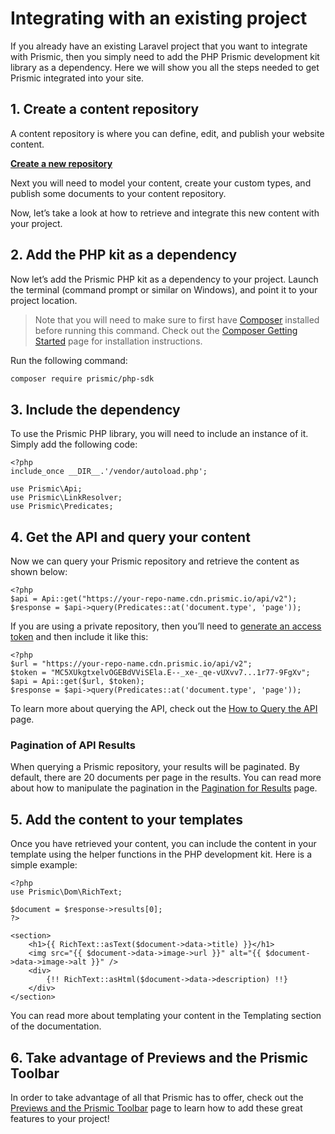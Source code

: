 # Integrating with an existing project

If you already have an existing Laravel project that you want to integrate with Prismic, then you simply need to add the PHP Prismic development kit library as a dependency. Here we will show you all the steps needed to get Prismic integrated into your site.

## 1. Create a content repository

A content repository is where you can define, edit, and publish your website content.

[**Create a new repository**](https://prismic.io/dashboard/new-repository/)

Next you will need to model your content, create your custom types, and publish some documents to your content repository.

Now, let’s take a look at how to retrieve and integrate this new content with your project.

## 2. Add the PHP kit as a dependency

Now let’s add the Prismic PHP kit as a dependency to your project. Launch the terminal (command prompt or similar on Windows), and point it to your project location.

> Note that you will need to make sure to first have [Composer](https://getcomposer.org/) installed before running this command. Check out the [Composer Getting Started](https://getcomposer.org/doc/00-intro.md) page for installation instructions.

Run the following command:

```bash
composer require prismic/php-sdk
```

## 3. Include the dependency

To use the Prismic PHP library, you will need to include an instance of it. Simply add the following code:

```
<?php
include_once __DIR__.'/vendor/autoload.php';

use Prismic\Api;
use Prismic\LinkResolver;
use Prismic\Predicates;
```

## 4. Get the API and query your content

Now we can query your Prismic repository and retrieve the content as shown below:

```
<?php
$api = Api::get("https://your-repo-name.cdn.prismic.io/api/v2");
$response = $api->query(Predicates::at('document.type', 'page'));
```

If you are using a private repository, then you’ll need to [generate an access token](https://intercom.help/prismicio/api-application-and-token-management/generating-an-access-token) and then include it like this:

```
<?php
$url = "https://your-repo-name.cdn.prismic.io/api/v2";
$token = "MC5XUkgtxelvOGEBdVViSEla.E--_xe-_qe-vUXvv7...1r77-9FgXv";
$api = Api::get($url, $token);
$response = $api->query(Predicates::at('document.type', 'page'));
```

To learn more about querying the API, check out the [How to Query the API](../02-query-the-api/01-how-to-query-the-api.md) page.

### Pagination of API Results

When querying a Prismic repository, your results will be paginated. By default, there are 20 documents per page in the results. You can read more about how to manipulate the pagination in the [Pagination for Results](../02-query-the-api/18-pagination-for-results.md) page.

## 5. Add the content to your templates

Once you have retrieved your content, you can include the content in your template using the helper functions in the PHP development kit. Here is a simple example:

```
<?php
use Prismic\Dom\RichText;

$document = $response->results[0];
?>

<section>
    <h1>{{ RichText::asText($document->data->title) }}</h1>
    <img src="{{ $document->data->image->url }}" alt="{{ $document->data->image->alt }}" />
    <div>
        {!! RichText::asHtml($document->data->description) !!}
    </div>
</section>
```

You can read more about templating your content in the Templating section of the documentation.

## 6. Take advantage of Previews and the Prismic Toolbar

In order to take advantage of all that Prismic has to offer, check out the [Previews and the Prismic Toolbar](../04-beyond-the-api/02-previews-and-the-prismic-toolbar.md) page to learn how to add these great features to your project!
